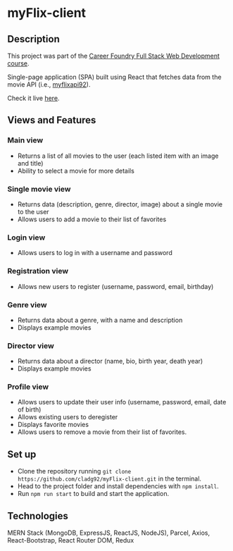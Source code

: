 # myFlix-client

## Description

This project was part of the [Career Foundry Full Stack Web Development course](https://careerfoundry.com/en/courses/become-a-web-developer/).

Single-page application (SPA) built using React that fetches data from the movie API (i.e., [myflixapi92](https://myflixapi92.herokuapp.com/documentation/)).

Check it live [here](https://myflixapp92.netlify.app/).

## Views and Features

### Main view

- Returns a list of all movies to the user (each listed item with an image and title)
- Ability to select a movie for more details

### Single movie view

- Returns data (description, genre, director, image) about a single movie to the user
- Allows users to add a movie to their list of favorites

### Login view

- Allows users to log in with a username and password

### Registration view

- Allows new users to register (username, password, email, birthday)

### Genre view

- Returns data about a genre, with a name and description
- Displays example movies

### Director view

- Returns data about a director (name, bio, birth year, death year)
- Displays example movies

### Profile view

- Allows users to update their user info (username, password, email, date of birth)
- Allows existing users to deregister
- Displays favorite movies
- Allows users to remove a movie from their list of favorites.

## Set up

- Clone the repository running `git clone https://github.com/cladg92/myFlix-client.git` in the terminal.
- Head to the project folder and install dependencies with `npm install`.
- Run `npm run start` to build and start the application.

## Technologies

MERN Stack (MongoDB, ExpressJS, ReactJS, NodeJS), Parcel, Axios, React-Bootstrap, React Router DOM, Redux


